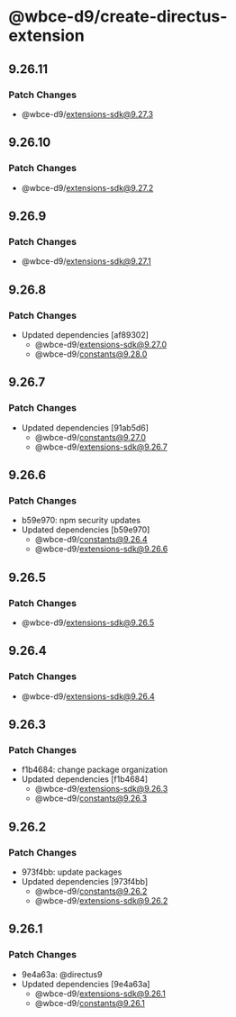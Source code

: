 # @wbce-d9/create-directus-extension

## 9.26.11

### Patch Changes

- @wbce-d9/extensions-sdk@9.27.3

## 9.26.10

### Patch Changes

- @wbce-d9/extensions-sdk@9.27.2

## 9.26.9

### Patch Changes

- @wbce-d9/extensions-sdk@9.27.1

## 9.26.8

### Patch Changes

- Updated dependencies [af89302]
  - @wbce-d9/extensions-sdk@9.27.0
  - @wbce-d9/constants@9.28.0

## 9.26.7

### Patch Changes

- Updated dependencies [91ab5d6]
  - @wbce-d9/constants@9.27.0
  - @wbce-d9/extensions-sdk@9.26.7

## 9.26.6

### Patch Changes

- b59e970: npm security updates
- Updated dependencies [b59e970]
  - @wbce-d9/constants@9.26.4
  - @wbce-d9/extensions-sdk@9.26.6

## 9.26.5

### Patch Changes

- @wbce-d9/extensions-sdk@9.26.5

## 9.26.4

### Patch Changes

- @wbce-d9/extensions-sdk@9.26.4

## 9.26.3

### Patch Changes

- f1b4684: change package organization
- Updated dependencies [f1b4684]
  - @wbce-d9/extensions-sdk@9.26.3
  - @wbce-d9/constants@9.26.3

## 9.26.2

### Patch Changes

- 973f4bb: update packages
- Updated dependencies [973f4bb]
  - @wbce-d9/constants@9.26.2
  - @wbce-d9/extensions-sdk@9.26.2

## 9.26.1

### Patch Changes

- 9e4a63a: @directus9
- Updated dependencies [9e4a63a]
  - @wbce-d9/extensions-sdk@9.26.1
  - @wbce-d9/constants@9.26.1
